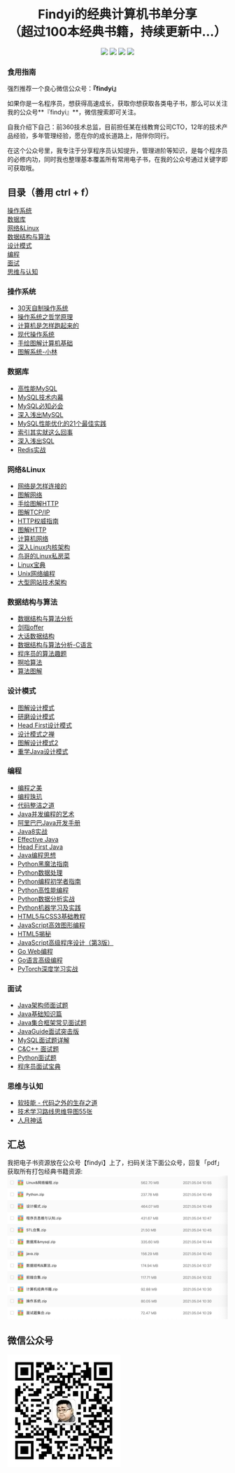 <h1 align="center">Findyi的经典计算机书单分享<br>（超过100本经典书籍，持续更新中...）</h1>

<p align='center'>
<a href="https://github.com/pinefor1983" target="_blank"><img src="https://img.shields.io/badge/%E4%BD%9C%E8%80%85-%40findyi-black?style=flat-square&logo=GitHub"></a>
<a href="https://www.zhihu.com/people/yi-yang-91-9" target="_blank"><img src="https://img.shields.io/badge/%E7%9F%A5%E4%B9%8E-%40findyi-black?style=flat-square&logo=Zhihu"></a>
<a href="https://sm.ms/image/aus8qZozUGAkhVS" target="_blank"><img src="https://img.shields.io/badge/%E5%85%AC%E4%BC%97%E5%8F%B7-%40findyi-black?style=flat-square&logo=WeChat"></a>
<a href="https://space.bilibili.com/7936249" target="_blank"><img src="https://img.shields.io/badge/B%E7%AB%99-%40findyi-black?style=flat-square&logo=Bilibili"></a>
</p>

### 食用指南
强烈推荐一个良心微信公众号：**『findyi』**

如果你是一名程序员，想获得高速成长，获取你想获取各类电子书，那么可以关注我的公众号**『findyi』**，微信搜索即可关注。

自我介绍下自己：前360技术总监，目前担任某在线教育公司CTO，12年的技术产品经验，多年管理经验，愿在你的成长道路上，陪伴你同行。

在这个公众号里，我专注于分享程序员认知提升，管理进阶等知识，是每个程序员的必修内功，同时我也整理基本覆盖所有常用电子书，在我的公众号通过关键字即可获取哦。

<h2>目录（善用 ctrl + f）</h2>

[操作系统](#操作系统)<br>
[数据库](#数据库)<br>
[网络&Linux](#网络&Linux)<br>
[数据结构与算法](#数据结构与算法)<br>
[设计模式](#设计模式)<br>
[编程](#编程)<br>
[面试](#面试)<br>
[思维与认知](#思维与认知)<br>

### 操作系统
- [30天自制操作系统](https://pan.baidu.com/s/14KoM_fuDRa2mwqmmUJ2QWA?pwd=dv89)
- [操作系统之哲学原理](https://pan.baidu.com/s/1nM5d-G-ENHLcyM0thIgk-g?pwd=he8i)
- [计算机是怎样跑起来的](https://pan.baidu.com/s/1DI_3Oi-O_f125jai60oRPA?pwd=ehka)
- [现代操作系统](https://pan.baidu.com/s/1lnRpQjcdcel7m0JOaBN-aQ?pwd=2rju)
- [手绘图解计算机基础](https://pan.baidu.com/s/1sGcfw8rDHKwOgNY2XdCZYg?pwd=ve45)
- [图解系统-小林](https://pan.baidu.com/s/1Qt1oVoyXDE-qVllLbWMd1g?pwd=xyyv)

### 数据库
- [高性能MySQL](https://pan.baidu.com/s/1A_YQfN7d0Io9TGXsfoQcrg?pwd=dwe3)
- [MySQL技术内幕](https://pan.baidu.com/s/1DTIK4hcjGQAot46ES0uw_g?pwd=un8c)
- [MySQL必知必会](https://pan.baidu.com/s/126n8yk6wH6g8lVC8_FeIjA?pwd=mk85)
- [深入浅出MySQL](https://pan.baidu.com/s/1nq_n0RwDMOCErjSVHYe_HQ?pwd=a8tv)
- [MySQL性能优化的21个最佳实践](https://pan.baidu.com/s/1UPjHCUgkYInJdBDpA1g9Hw?pwd=r146)
- [索引其实就这么回事](https://pan.baidu.com/s/11NJgpdSKdLQ_LySBheQBCQ?pwd=4in3)
- [深入浅出SQL](https://pan.baidu.com/s/1LKBRE7wgJTbaXv1gwYPsWg?pwd=jh62)
- [Redis实战](https://pan.baidu.com/s/13AaelonbL46H9IaIThz8WQ?pwd=r7kd)

### 网络&Linux
- [网络是怎样连接的](https://pan.baidu.com/s/11Q4KXEpFWM5KyFqJToOgeA?pwd=wkc5)
- [图解网络](https://pan.baidu.com/s/1ixzGcWSz6be2VniM7nDcLw?pwd=v9jg)
- [手绘图解HTTP](https://pan.baidu.com/s/1V562EWUDzuSu8Fgpp1Tpug?pwd=af3y)
- [图解TCP/IP](https://pan.baidu.com/s/13VnUNDbTxiDWtyUnwUJ-Nw?pwd=xe3p)
- [HTTP权威指南](https://pan.baidu.com/s/19QP1Kbpggrsn8wcy_hHu-g?pwd=8rqg)
- [图解HTTP](https://pan.baidu.com/s/1rO4FiOM9VVUx0Hg-GvZjQQ?pwd=vdkc)
- [计算机网络](https://pan.baidu.com/s/14NMEeEX51Uy9equZSGkCrw?pwd=wuyq)
- [深入Linux内核架构](https://pan.baidu.com/s/1r2l-zYYyU6iBrUEXmYWPBQ?pwd=kik6)
- [鸟哥的Linux私房菜](https://pan.baidu.com/s/1v7ul4ozGEwsAcof1rxPOQA?pwd=ndyc)
- [Linux宝典](https://pan.baidu.com/s/1DGPcPnJGthY60QSKZR4zsg?pwd=tbg7)
- [Unix网络编程](https://pan.baidu.com/s/1A0yGCQpNs3ySna-nl4V1iQ?pwd=is82)
- [大型网站技术架构](https://pan.baidu.com/s/1ClMed-LmPOaTo7rbF_hv-A?pwd=dvtn)

### 数据结构与算法
- [数据结构与算法分析](https://pan.baidu.com/s/1T1G36FIqGMGc2a_9Kqp-ng?pwd=4jbt)
- [剑指offer](https://pan.baidu.com/s/1cVYzOVM4Z_fAm6EOw1U4vg?pwd=f7hu)
- [大话数据结构](https://pan.baidu.com/s/1EetKL8UnZ5VFoH6R8CvTJQ?pwd=5fyv)
- [数据结构与算法分析-C语言](https://pan.baidu.com/s/1YL8Ep0106_MkS3e1QfiTbQ?pwd=mbse)
- [程序员的算法趣题](https://pan.baidu.com/s/1cs_CeOpZovwPN5yuQ92Zyw?pwd=5stw)
- [啊哈算法](https://pan.baidu.com/s/1w6pFXkSZDE0xDY_KKkMzPQ?pwd=hyjg)
- [算法图解](https://pan.baidu.com/s/1Ge2DeKo30pQ_ja9l21Flkw?pwd=emg5)

### 设计模式
- [图解设计模式](https://pan.baidu.com/s/13L3kMYpMj6N0w-TAYgpl3Q?pwd=h8bm)
- [研磨设计模式](https://pan.baidu.com/s/1yfh2wnxOtqwEVvpKHL251g?pwd=etjn)
- [Head First设计模式](https://pan.baidu.com/s/1oSRKxQ8OqIr7xTjB_gEWzg?pwd=f8yx)
- [设计模式之禅](https://pan.baidu.com/s/1f0r7UTLUUpu0Lpui1c9yqA?pwd=uwwe)
- [图解设计模式2](https://pan.baidu.com/s/1Sb_BhH3Ny7uqNiW9jTYt4w?pwd=7mvn)
- [重学Java设计模式](https://pan.baidu.com/s/1Ke4xYAXGa3jcDH-_N7hAvg?pwd=865y)

### 编程
- [编程之美](https://pan.baidu.com/s/1SyzsY_jQGUYo2HxwDroBYA?pwd=qxjd)
- [编程珠玑](https://pan.baidu.com/s/1hWGkSKVB6wPAUzDrf8LWUA?pwd=3v55)
- [代码整洁之道](https://pan.baidu.com/s/1HA1zzj33M5lnL0mHI5XTtg?pwd=kyj9)
- [Java并发编程的艺术](https://pan.baidu.com/s/1Yf4FuFbq41y7DQkxdRzQ-Q?pwd=ei54)
- [阿里巴巴Java开发手册](https://pan.baidu.com/s/1P0GIjfBSoc326EeTlJR8Pg?pwd=qy52)
- [Java8实战](https://pan.baidu.com/s/18FGMgaAEpjB7OeD9b8iYvw?pwd=5p36)
- [Effective Java](https://pan.baidu.com/s/1JxWPJhh4nkhg1-0nUDRQPQ?pwd=fpj2)
- [Head First Java](https://pan.baidu.com/s/1Xme52mQp1HhBH41-xrHT2Q?pwd=f7x5)
- [Java编程思想](https://pan.baidu.com/s/1MF0243hznoF3rW8DB52hbA?pwd=x6c8)
- [Python黑魔法指南](https://pan.baidu.com/s/1hb4-_ye2LaVBDM0gINlZMg?pwd=rcfw)
- [Python数据处理](https://pan.baidu.com/s/1WFvWM8Z0EvGI6t8lBuRNiw?pwd=4iub)
- [Python编程初学者指南](https://pan.baidu.com/s/1q9cNqEdyQbzixkg27C5cjw?pwd=g771)
- [Python高性能编程](https://pan.baidu.com/s/10xN0Ahj645D9kH4h8lRT0w?pwd=a52u)
- [Python数据分析实战](https://pan.baidu.com/s/12jrNgkEsyu4BdIoDaNwCaQ?pwd=3kch)
- [Python机器学习及实践](https://pan.baidu.com/s/1HWcpIlP0gjv8tM_Tw75UcQ?pwd=zdsu)
- [HTML5与CSS3基础教程](https://pan.baidu.com/s/1A9USH-6YjdxS1vxRSU-Gaw?pwd=tkkp)
- [JavaScript高效图形编程](https://pan.baidu.com/s/1Ii3MGmPIOrhR2gxgz1lCfw?pwd=4mkk)
- [HTML5揭秘](https://pan.baidu.com/s/1AECVi-seOjoXracdOy0Hvg?pwd=kiu8)
- [JavaScript高级程序设计（第3版）](https://pan.baidu.com/s/1XeFUZ4dOIeTrOEOdS7cAPw?pwd=yrit)
- [Go Web编程](https://pan.baidu.com/s/1bpgHZG7Qu3JCxlyXoBi2_g?pwd=pg21)
- [Go语言高级编程](https://pan.baidu.com/s/1__AXLWDd3WR1hCuiFOMUFA?pwd=cute)
- [PyTorch深度学习实战](https://pan.baidu.com/s/1Mxrqz-alA6zc8JjKlM0P5w?pwd=yhpv)

### 面试
- [Java架构师面试题](https://pan.baidu.com/s/1HGiAcBHK84V6DVsM_dyacA?pwd=udak)
- [Java基础知识篇](https://pan.baidu.com/s/1a9fILz2Bd6YXSTJMGr89jA?pwd=skwe)
- [Java集合框架常见面试题](https://pan.baidu.com/s/1cJIE3RWWXHtT6_9mEvr4rA?pwd=eijc)
- [JavaGuide面试突击版](https://pan.baidu.com/s/1z47YXkDsmxb_2FfiV2zsLg?pwd=gpik)
- [MySQL面试题详解](https://pan.baidu.com/s/10kOyFts6p7kJfC1OzVDe0g?pwd=rjse)
- [C&C++ 面试题](https://pan.baidu.com/s/1Cd6bJfg9g5Xlf2h6Fb3bng?pwd=n4ep)
- [Python面试题](https://pan.baidu.com/s/1q6GDl_Edwnzp_b6JLp4vkw?pwd=n2re)
- [程序员面试宝典](https://pan.baidu.com/s/18k3J0Z2x78qDPSm1dHXkLg?pwd=3117)

### 思维与认知
- [软技能 - 代码之外的生存之道](https://pan.baidu.com/s/15fdOYrQa6uCmgRCqgHIcJw?pwd=h6rm)
- [技术学习路线思维导图55张](https://pan.baidu.com/s/1ZE8iuS7UQnRDjSKCz3Nsdg?pwd=xt25)
- [人月神话](https://pan.baidu.com/s/1LnrB5BnZh9uQlskm_93HMQ?pwd=wrtn)

<h2>汇总</h2>
我把电子书资源放在公众号【findyi】上了，扫码关注下面公众号，回复「pdf」 获取所有打包经典书籍资源:
<img src='images/all.jpg'>

<h2>微信公众号</h2>
<img align='left' src='images/wechat.jpg'>

